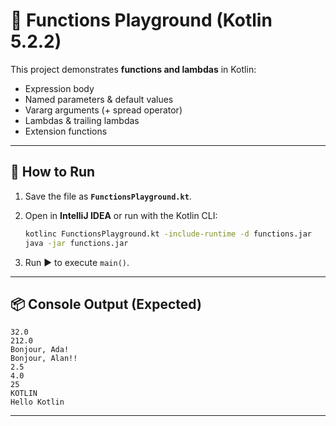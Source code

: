 # 📘 Functions Playground (Kotlin 5.2.2)

This project demonstrates **functions and lambdas** in Kotlin:

* Expression body
* Named parameters & default values
* Vararg arguments (+ spread operator)
* Lambdas & trailing lambdas
* Extension functions

---

## 🚀 How to Run

1. Save the file as **`FunctionsPlayground.kt`**.
2. Open in **IntelliJ IDEA** or run with the Kotlin CLI:

   ```bash
   kotlinc FunctionsPlayground.kt -include-runtime -d functions.jar
   java -jar functions.jar
   ```
3. Run ▶ to execute `main()`.

---

## 📦 Console Output (Expected)

```
32.0
212.0
Bonjour, Ada!
Bonjour, Alan!!
2.5
4.0
25
KOTLIN
Hello Kotlin
```

---
